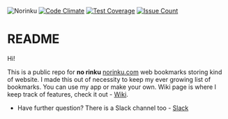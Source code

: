 ![Norinku](https://travis-ci.org/elkhan/norinku.svg?branch=master) [![Code Climate](https://codeclimate.com/github/elkhan/norinku/badges/gpa.svg)](https://codeclimate.com/github/elkhan/norinku) [![Test Coverage](https://codeclimate.com/github/elkhan/norinku/badges/coverage.svg)](https://codeclimate.com/github/elkhan/norinku/coverage) [![Issue Count](https://codeclimate.com/github/elkhan/norinku/badges/issue_count.svg)](https://codeclimate.com/github/elkhan/norinku)

# README

Hi!

This is a public repo for **no rinku** [norinku.com](https://norinku.com/ "Norinku") web bookmarks storing kind of website.
I made this out of necessity to keep my ever growing list of bookmarks.
You can use my app or make your own.
Wiki page is where I keep track of features, check it out -  [Wiki](https://github.com/elkhan/norinku/wiki).


* Have further question? There is a Slack channel too - [Slack](https://norinku.slack.com)
